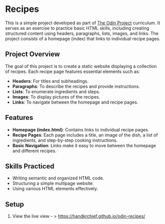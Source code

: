 # Recipes

This is a simple project developed as part of [The Odin Project](https://www.theodinproject.com) curriculum. It serves as an exercise to practice basic HTML skills, including creating structured content using headers, paragraphs, lists, images, and links. The project consists of a homepage (index) that links to individual recipe pages.

## Project Overview

The goal of this project is to create a static website displaying a collection of recipes. Each recipe page features essential elements such as:

- **Headers**: For titles and subheadings.
- **Paragraphs**: To describe the recipes and provide instructions.
- **Lists**: To enumerate ingredients and steps.
- **Images**: To display pictures of the recipes.
- **Links**: To navigate between the homepage and recipe pages.

## Features

- **Homepage (index.html)**: Contains links to individual recipe pages.
- **Recipe Pages**: Each page includes a title, an image of the dish, a list of ingredients, and step-by-step cooking instructions.
- **Basic Navigation**: Links make it easy to move between the homepage and different recipes.

## Skills Practiced

- Writing semantic and organized HTML code.
- Structuring a simple multipage website.
- Using various HTML elements effectively.

## Setup

1. View the live view - > https://handkrchief.github.io/odin-recipes/